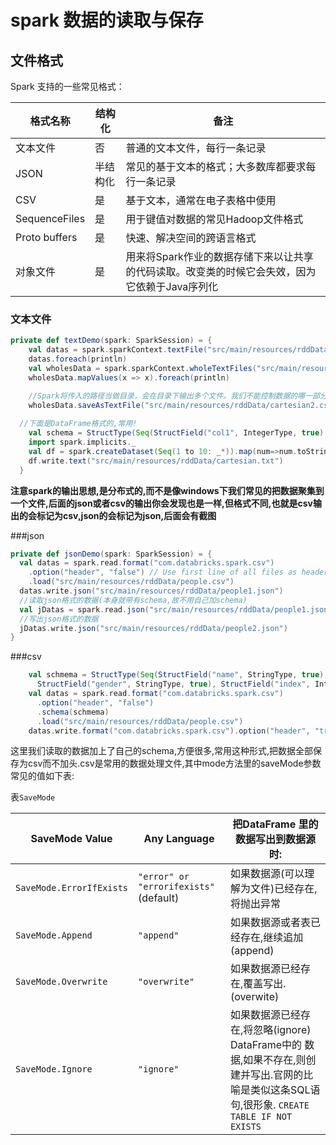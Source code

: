 # spark 数据的读取与保存

## 文件格式

Spark 支持的一些常见格式：

| 格式名称          | 结构化  | 备注                                       |
| ------------- | ---- | ---------------------------------------- |
| 文本文件          | 否    | 普通的文本文件，每行一条记录                           |
| JSON          | 半结构化 | 常见的基于文本的格式；大多数库都要求每行一条记录                 |
| CSV           | 是    | 基于文本，通常在电子表格中使用                          |
| SequenceFiles | 是    | 用于键值对数据的常见Hadoop文件格式                     |
| Proto buffers | 是    | 快速、解决空间的跨语言格式                            |
| 对象文件          | 是    | 用来将Spark作业的数据存储下来以让共享的代码读取。改变类的时候它会失效，因为它依赖于Java序列化 |

### 文本文件

```scala
private def textDemo(spark: SparkSession) = {
    val datas = spark.sparkContext.textFile("src/main/resources/rddData/people.csv")
    datas.foreach(println)
    val wholesData = spark.sparkContext.wholeTextFiles("src/main/resources/rddData/cartesian.csv")
    wholesData.mapValues(x => x).foreach(println)

    //Spark将传入的路径当做目录，会在目录下输出多个文件。我们不能控制数据的哪一部分输出到哪个文件中，不过有些输出格式支持控制
    wholesData.saveAsTextFile("src/main/resources/rddData/cartesian2.csv")
  
  //下面是DataFrame格式的,常用!
    val schema = StructType(Seq(StructField("col1", IntegerType, true), StructField("col2", IntegerType, true)))
    import spark.implicits._
    val df = spark.createDataset(Seq(1 to 10: _*)).map(num=>num.toString).toDF()
    df.write.text("src/main/resources/rddData/cartesian.txt")
  }
```

**注意spark的输出思想,是分布式的,而不是像windows下我们常见的把数据聚集到一个文件,后面的json或者csv的输出你会发现也是一样,但格式不同,也就是csv输出的会标记为csv,json的会标记为json,后面会有截图**

###json

```scala
private def jsonDemo(spark: SparkSession) = {
  val datas = spark.read.format("com.databricks.spark.csv")
    .option("header", "false") // Use first line of all files as header
    .load("src/main/resources/rddData/people.csv")
  datas.write.json("src/main/resources/rddData/people1.json")
  //读取json格式的数据(本身就带有schema,故不用自己加schema)
  val jDatas = spark.read.json("src/main/resources/rddData/people1.json")
  //写出json格式的数据
  jDatas.write.json("src/main/resources/rddData/people2.json")
}
```

###csv

```scala
	val schmema = StructType(Seq(StructField("name", StringType, true), StructField("age", IntegerType, true),
      StructField("gender", StringType, true), StructField("index", IntegerType, true)))
    val datas = spark.read.format("com.databricks.spark.csv")
      .option("header", "false")
      .schema(schmema)
      .load("src/main/resources/rddData/people.csv")
    datas.write.format("com.databricks.spark.csv").option("header", "true").mode(SaveMode.Append).csv("src/main/resources/rddData/peopleWithHeader.csv")
```

这里我们读取的数据加上了自己的schema,方便很多,常用这种形式,把数据全部保存为csv而不加头.csv是常用的数据处理文件,其中mode方法里的saveMode参数常见的值如下表:

表`SaveMode`

| SaveMode  Value          | Any Language                          | 把DataFrame 里的数据写出到数据源时:                  |
| ------------------------ | ------------------------------------- | ---------------------------------------- |
| `SaveMode.ErrorIfExists` | `"error" or "errorifexists"`(default) | 如果数据源(可以理解为文件)已经存在,将抛出异常                 |
| `SaveMode.Append`        | `"append"`                            | 如果数据源或者表已经存在,继续追加(append)                |
| `SaveMode.Overwrite`     | `"overwrite"`                         | 如果数据源已经存在,覆盖写出.(overwite)                |
| `SaveMode.Ignore`        | `"ignore"`                            | 如果数据源已经存在,将忽略(ignore) DataFrame中的 数据,如果不存在,则创建并写出.官网的比喻是类似这条SQL语句,很形象. `CREATE TABLE IF NOT EXISTS` |